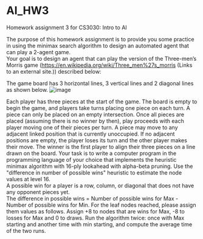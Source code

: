 # AI_HW3
Homework assignment 3 for CS3030: Intro to AI

The purpose of this homework assignment is to provide you some practice in using the minimax search algorithm to design an automated agent that can play a 2-agent game.  
Your goal is to design an agent that can play the version of the Three-men’s Morris game (https://en.wikipedia.org/wiki/Three_men%27s_morris (Links to an external site.)) 
described below:

The game board has 3 horizontal lines, 3 vertical lines and 2 diagonal lines as shown below.
![image](https://user-images.githubusercontent.com/40703691/161882117-fb00e082-72cb-46f2-aa89-5ae88e571214.png)

Each player has three pieces at the start of the game.
The board is empty to begin the game, and players take turns placing one piece on each turn. A piece can only be placed on an empty intersection.
Once all pieces are placed (assuming there is no winner by then), play proceeds with each player moving one of their pieces per turn. 
A piece may move to any adjacent linked position that is currently unoccupied. If no adjacent positions are empty, the player loses its turn and the other player makes their move.
The winner is the first player to align their three pieces on a line drawn on the board.
Your task is to write a computer program in the programming language of your choice that implements the heuristic minimax algorithm with 16-ply 
lookahead with alpha-beta pruning. Use the "difference in number of possible wins" heuristic to estimate the node values at level 16.  
A possible win for a player is a row, column, or diagonal that does not have any opponent pieces yet.  
The difference in possible wins = Number of possible wins for Max - Number of possible wins for Min. 
For the leaf nodes reached, please assign them values as follows.  Assign +8 to nodes that are wins for Max, -8 to losses for Max and 0 to draws. 
Run the algorithm twice: once with Max starting and another time with min starting, and compute the average time of the two runs.
